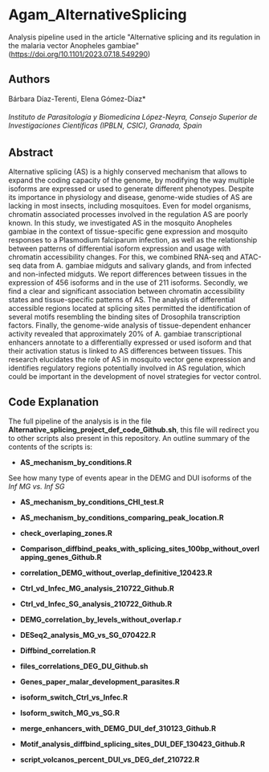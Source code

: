 # Agam_AlternativeSplicing
Analysis pipeline used in the article "Alternative splicing and its regulation in the malaria vector Anopheles gambiae"(https://doi.org/10.1101/2023.07.18.549290)
## Authors
Bárbara Díaz-Terenti, Elena Gómez-Díaz*
###### Instituto de Parasitología y Biomedicina López-Neyra, Consejo Superior de Investigaciones Científicas (IPBLN, CSIC), Granada, Spain

## Abstract
 
Alternative splicing (AS) is a highly conserved mechanism that allows to expand the coding capacity of the genome, by modifying the way multiple isoforms are expressed or used to generate different phenotypes. Despite its importance in physiology and disease, genome-wide studies of AS are lacking in most insects, including mosquitoes. Even for model organisms, chromatin associated processes involved in the regulation AS are poorly known. In this study, we investigated AS in the mosquito Anopheles gambiae in the context of tissue-specific gene expression and mosquito responses to a Plasmodium falciparum infection, as well as the relationship between patterns of differential isoform expression and usage with chromatin accessibility changes.  For this, we combined RNA-seq and ATAC-seq data from A. gambiae midguts and salivary glands, and from infected and non-infected midguts. We report differences between tissues in the expression of 456 isoforms and in the use of 211 isoforms. Secondly, we find a clear and significant association between chromatin accessibility states and tissue-specific patterns of AS. The analysis of differential accessible regions located at splicing sites permitted the identification of several motifs resembling the binding sites of Drosophila transcription factors. Finally, the genome-wide analysis of tissue-dependent enhancer activity revealed that approximately 20% of A. gambiae transcriptional enhancers annotate to a differentially expressed or used isoform and that their activation status is linked to AS differences between tissues. This research elucidates the role of AS in mosquito vector gene expression and identifies regulatory regions potentially involved in AS regulation, which could be important in the development of novel strategies for vector control.


## Code Explanation
  The full pipeline of the analysis is in the file **Alternative_splicing_project_def_code_Github.sh**, this file will redirect you to other scripts also present in this repository. An outline summary of the contents of the scripts is:

 - **AS_mechanism_by_conditions.R**
   
  See how many type of events apear in the DEMG and DUI isoforms of the _Inf MG vs. Inf SG_
 + **AS_mechanism_by_conditions_CHI_test.R**

 * **AS_mechanism_by_conditions_comparing_peak_location.R**


 - **check_overlaping_zones.R**


 - **Comparison_diffbind_peaks_with_splicing_sites_100bp_without_overlapping_genes_Github.R**


 - **correlation_DEMG_without_overlap_definitive_120423.R**


 - **Ctrl_vd_Infec_MG_analysis_210722_Github.R**


 - **Ctrl_vd_Infec_SG_analysis_210722_Github.R**


 - **DEMG_correlation_by_levels_without_overlap.r**


 - **DESeq2_analysis_MG_vs_SG_070422.R**


 - **Diffbind_correlation.R**


 - **files_correlations_DEG_DU_Github.sh**


 - **Genes_paper_malar_development_parasites.R**


 - **isoform_switch_Ctrl_vs_Infec.R**


 - **Isoform_switch_MG_vs_SG.R**


 - **merge_enhancers_with_DEMG_DUI_def_310123_Github.R**


 - **Motif_analysis_diffbind_splicing_sites_DUI_DEF_130423_Github.R**


 - **script_volcanos_percent_DUI_vs_DEG_def_210722.R**













